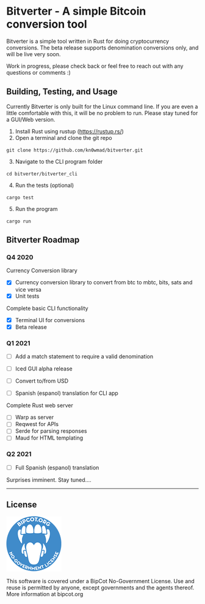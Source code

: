# Bitverter - A simple Bitcoin conversion tool

Bitverter is a simple tool written in Rust for doing cryptocurrency conversions.  The beta release supports denomination conversions only, and will be live very soon.

Work in progress, please check back or feel free to reach out with any questions or comments :)

## Building, Testing, and Usage

Currently Bitverter is only built for the Linux command line.  If you are even a little comfortable with this, it will be no problem to run.  Please stay tuned for a GUI/Web version.

1.  Install Rust using rustup (https://rustup.rs/)
2.  Open a terminal and clone the git repo

`git clone https://github.com/kn0wmad/bitverter.git`

3.  Navigate to the CLI program folder

`cd bitverter/bitverter_cli`

4.  Run the tests (optional)

`cargo test`

5.  Run the program

`cargo run`

## Bitverter Roadmap

### Q4 2020

Currency Conversion library
- [x]   Currency conversion library to convert from btc to mbtc, bits, sats and vice versa
- [x]   Unit tests

Complete basic CLI functionality
- [x]   Terminal UI for conversions
- [x]   Beta release

### Q1 2021
- [ ]   Add a match statement to require a valid denomination

- [ ]   Iced GUI alpha release
- [ ]   Convert to/from USD
- [ ]   Spanish (espanol) translation for CLI app

Complete Rust web server
- [ ]   Warp as server
- [ ]   Reqwest for APIs
- [ ]   Serde for parsing responses
- [ ]   Maud for HTML templating

### Q2 2021
- [ ]   Full Spanish (espanol) translation

Surprises imminent.  Stay tuned....
* * *
## License

![BipCot NoGov License](/images/bipcot144x144.png)

This software is covered under a BipCot No-Government License.  Use and reuse is permitted by anyone, except governments and the agents thereof.  More information at bipcot.org
